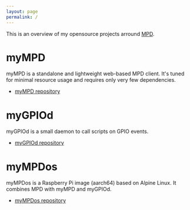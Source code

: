 ```yaml
---
layout: page
permalink: /
---
```


This is an overview of my opensource projects arround [MPD](https://www.musicpd.org/).

# myMPD

myMPD is a standalone and lightweight web-based MPD client. It's tuned for minimal resource usage and requires only very few dependencies.

- [myMPD repository](https://github.com/jcorporation/myMPD)

# myGPIOd

myGPIOd is a small daemon to call scripts on GPIO events.

- [myGPIOd repository](https://github.com/jcorporation/myGPIOd)

# myMPDos

myMPDos is a Raspberry Pi image (aarch64) based on Alpine Linux. It combines MPD with myMPD and myGPIOd.

- [myMPDos repository](https://github.com/jcorporation/myMPDos)
